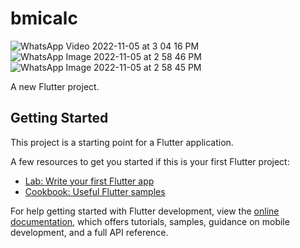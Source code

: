 # bmicalc
![WhatsApp Video 2022-11-05 at 3 04 16 PM](https://user-images.githubusercontent.com/64838868/200114826-31729078-b9ae-4808-aba7-fb306116b75b.gif)
![WhatsApp Image 2022-11-05 at 2 58 46 PM](https://user-images.githubusercontent.com/64838868/200114821-89748ecc-8964-47a0-a4b0-80121a9efd81.jpeg)
![WhatsApp Image 2022-11-05 at 2 58 45 PM](https://user-images.githubusercontent.com/64838868/200114824-b2390516-f014-4133-9ca9-1630894312c7.jpeg)


A new Flutter project.

## Getting Started

This project is a starting point for a Flutter application.

A few resources to get you started if this is your first Flutter project:

- [Lab: Write your first Flutter app](https://docs.flutter.dev/get-started/codelab)
- [Cookbook: Useful Flutter samples](https://docs.flutter.dev/cookbook)

For help getting started with Flutter development, view the
[online documentation](https://docs.flutter.dev/), which offers tutorials,
samples, guidance on mobile development, and a full API reference.
